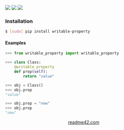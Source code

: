 <!--
https://readme42.com
-->


[![](https://img.shields.io/pypi/v/writable-property.svg?maxAge=3600)](https://pypi.org/project/writable-property/)
[![](https://img.shields.io/badge/License-Unlicense-blue.svg?longCache=True)](https://unlicense.org/)
[![](https://github.com/andrewp-as-is/writable-property.py/workflows/tests42/badge.svg)](https://github.com/andrewp-as-is/writable-property.py/actions)

### Installation
```bash
$ [sudo] pip install writable-property
```

#### Examples
```python
>>> from writable_property import writable_property

>>> class Class:
    @writable_property
    def prop(self):
        return "value"

>>> obj = Class()
>>> obj.prop
"value"

>>> obj.prop = "new"
>>> obj.prop
"new"
```

<p align="center">
    <a href="https://readme42.com/">readme42.com</a>
</p>
